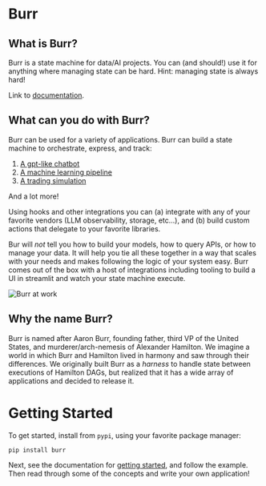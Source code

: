 # Burr

## What is Burr?

Burr is a state machine for data/AI projects. You can (and should!) use it for anything where managing state can be hard. Hint: managing state
is always hard!

Link to [documentation](https://studious-spork-n8kznlw.pages.github.io/).

## What can you do with Burr?

Burr can be used for a variety of applications. Burr can build a state machine to orchestrate, express, and track:

1. [A gpt-like chatbot](examples/gpt)
2. [A machine learning pipeline](examples/ml_training)
3. [A trading simulation](examples/simulation)

And a lot more!

Using hooks and other integrations you can (a) integrate with any of your favorite vendors (LLM observability, storage, etc...), and
(b) build custom actions that delegate to your favorite libraries.

Bur will *not* tell you how to build your models, how to query APIs, or how to manage your data. It will help you tie all these together
in a way that scales with your needs and makes following the logic of your system easy. Burr comes out of the box with a host of integrations
including tooling to build a UI in streamlit and watch your state machine execute.

![Burr at work](./chatbot.gif)

## Why the name Burr?

Burr is named after Aaron Burr, founding father, third VP of the United States, and murderer/arch-nemesis of Alexander Hamilton.
We imagine a world in which Burr and Hamilton lived in harmony and saw through their differences. We originally
built Burr as a _harness_ to handle state between executions of Hamilton DAGs,
but realized that it has a wide array of applications and decided to release it.


# Getting Started

To get started, install from `pypi`, using your favorite package manager:

```
pip install burr
```

Next, see the documentation for [getting started](https://studious-spork-n8kznlw.pages.github.io/getting_started/simple-example.html), and follow the example.
Then read through some of the concepts and write your own application!
